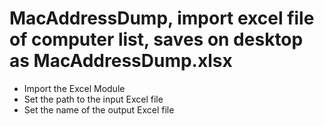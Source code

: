 # MacAddressDump, import excel file of computer list, saves on desktop as MacAddressDump.xlsx
- Import the Excel Module
- Set the path to the input Excel file
- Set the name of the output Excel file
